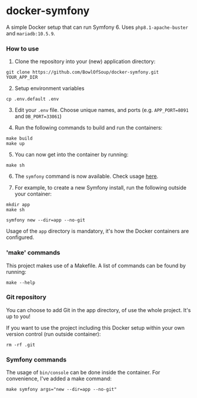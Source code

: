 # docker-symfony
A simple Docker setup that can run Symfony 6. Uses `php8.1-apache-buster` and `mariadb:10.5.9`.

### How to use

1. Clone the repository into your (new) application directory:

```
git clone https://github.com/BowlOfSoup/docker-symfony.git YOUR_APP_DIR
```

2. Setup environment variables

```
cp .env.default .env
```

3. Edit your `.env` file. Choose unique names, and ports (e.g. `APP_PORT=8091` and `DB_PORT=33061`)


4. Run the following commands to build and run the containers:

```
make build 
make up
```

5. You can now get into the container by running:

```
make sh
```

6. The `symfony` command is now available. Check usage [here](https://symfony.com/download).


7. For example, to create a new Symfony install, run the following outside your container:

```
mkdir app
make sh

symfony new --dir=app --no-git
```

Usage of the `app` directory is mandatory, it's how the Docker containers are configured.

### 'make' commands
This project makes use of a Makefile. A list of commands can be found by running:

```
make --help
```

### Git repository
You can choose to add Git in the app directory, of use the whole project. It's up to you!

If you want to use the project including this Docker setup within your own version control (run outside container):

```
rm -rf .git
```

### Symfony commands
The usage of `bin/console` can be done inside the container. For convenience, I've added a make command:

```
make symfony args="new --dir=app --no-git"
```
